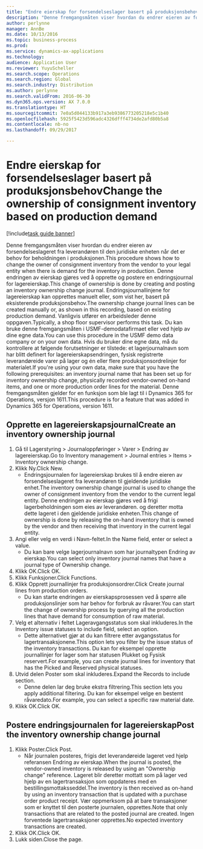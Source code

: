 ```yaml
---
title: "Endre eierskap for forsendelseslager basert på produksjonsbehov"
description: "Denne fremgangsmåten viser hvordan du endrer eieren av forsendelseslageret fra leverandøren til den juridiske enheten når det er behov for beholdningen i produksjonen."
author: perlynne
manager: AnnBe
ms.date: 10/13/2016
ms.topic: business-process
ms.prod: 
ms.service: dynamics-ax-applications
ms.technology: 
audience: Application User
ms.reviewer: YuyuScheller
ms.search.scope: Operations
ms.search.region: Global
ms.search.industry: Distribution
ms.author: perlynne
ms.search.validFrom: 2016-06-30
ms.dyn365.ops.version: AX 7.0.0
ms.translationtype: HT
ms.sourcegitcommit: 7e0a5d044133b917a3eb9386773205218e5c1b40
ms.openlocfilehash: 5925f5423d596adc4326dfff4734de2afd80b5a8
ms.contentlocale: nb-no
ms.lasthandoff: 09/29/2017

---
```

# <a name="change-the-ownership-of-consignment-inventory-based-on-production-demand"></a><span data-ttu-id="48cff-103">Endre eierskap for forsendelseslager basert på produksjonsbehov</span><span class="sxs-lookup"><span data-stu-id="48cff-103">Change the ownership of consignment inventory based on production demand</span></span>

[!include[task guide banner](../../includes/task-guide-banner.md)]

<span data-ttu-id="48cff-104">Denne fremgangsmåten viser hvordan du endrer eieren av forsendelseslageret fra leverandøren til den juridiske enheten når det er behov for beholdningen i produksjonen.</span><span class="sxs-lookup"><span data-stu-id="48cff-104">This procedure shows how to change the owner of consignment inventory from the vendor to your legal entity when there is demand for the inventory in production.</span></span> <span data-ttu-id="48cff-105">Denne endringen av eierskap gjøres ved å opprette og postere en endringsjournal for lagereierskap.</span><span class="sxs-lookup"><span data-stu-id="48cff-105">This change of ownership is done by creating and posting an inventory ownership change journal.</span></span> <span data-ttu-id="48cff-106">Endringsjournallinjene for lagereierskap kan opprettes manuelt eller, som vist her, basert på eksisterende produksjonsbehov.</span><span class="sxs-lookup"><span data-stu-id="48cff-106">The ownership change journal lines can be created manually or, as shown in this recording, based on existing production demand.</span></span> <span data-ttu-id="48cff-107">Vanligvis utfører en arbeidsleder denne oppgaven.</span><span class="sxs-lookup"><span data-stu-id="48cff-107">Typically, a shop floor supervisor performs this task.</span></span> <span data-ttu-id="48cff-108">Du kan bruke denne fremgangsmåten i USMF-demodatafirmaet eller ved hjelp av dine egne data.</span><span class="sxs-lookup"><span data-stu-id="48cff-108">You can use this procedure in the USMF demo data company or on your own data.</span></span> <span data-ttu-id="48cff-109">Hvis du bruker dine egne data, må du kontrollere at følgende forutsetninger er tilstede: et lagerjournalnavn som har blitt definert for lagereierskapsendringen, fysisk registrerte leverandøreide varer på lager og én eller flere produksjonsordrelinjer for materialet.</span><span class="sxs-lookup"><span data-stu-id="48cff-109">If you're using your own data, make sure that you have the following prerequisites: an inventory journal name that has been set up for inventory ownership change, physically recorded vendor-owned on-hand items, and one or more production order lines for the material.</span></span> <span data-ttu-id="48cff-110">Denne fremgangsmåten gjelder for en funksjon som ble lagt til i Dynamics 365 for Operations, versjon 1611.</span><span class="sxs-lookup"><span data-stu-id="48cff-110">This procedure is for a feature that was added in Dynamics 365 for Operations, version 1611.</span></span>


## <a name="create-an-inventory-ownership-journal"></a><span data-ttu-id="48cff-111">Opprette en lagereierskapsjournal</span><span class="sxs-lookup"><span data-stu-id="48cff-111">Create an inventory ownership journal</span></span>
1. <span data-ttu-id="48cff-112">Gå til Lagerstyring > Journaloppføringer > Varer > Endring av lagereierskap.</span><span class="sxs-lookup"><span data-stu-id="48cff-112">Go to Inventory management > Journal entries > Items > Inventory ownership change.</span></span>
2. <span data-ttu-id="48cff-113">Klikk Ny.</span><span class="sxs-lookup"><span data-stu-id="48cff-113">Click New.</span></span>
    * <span data-ttu-id="48cff-114">Endringsjournalen for lagereierskap brukes til å endre eieren av forsendelseslageret fra leverandøren til gjeldende juridiske enhet.</span><span class="sxs-lookup"><span data-stu-id="48cff-114">The inventory ownership change journal is used to change the owner of consignment inventory from the vendor to the current legal entity.</span></span> <span data-ttu-id="48cff-115">Denne endringen av eierskap gjøres ved å frigi lagerbeholdningen som eies av leverandøren. og deretter motta dette lageret i den gjeldende juridiske enheten.</span><span class="sxs-lookup"><span data-stu-id="48cff-115">This change of ownership is done by releasing the on-hand inventory that is owned by the vendor and then receiving that inventory in the current legal entity.</span></span>  
3. <span data-ttu-id="48cff-116">Angi eller velg en verdi i Navn-feltet.</span><span class="sxs-lookup"><span data-stu-id="48cff-116">In the Name field, enter or select a value.</span></span>
    * <span data-ttu-id="48cff-117">Du kan bare velge lagerjournalnavn som har journaltypen Endring av eierskap.</span><span class="sxs-lookup"><span data-stu-id="48cff-117">You can select only inventory journal names that have a journal type of Ownership change.</span></span>  
4. <span data-ttu-id="48cff-118">Klikk OK.</span><span class="sxs-lookup"><span data-stu-id="48cff-118">Click OK.</span></span>
5. <span data-ttu-id="48cff-119">Klikk Funksjoner.</span><span class="sxs-lookup"><span data-stu-id="48cff-119">Click Functions.</span></span>
6. <span data-ttu-id="48cff-120">Klikk Opprett journallinjer fra produksjonsordrer.</span><span class="sxs-lookup"><span data-stu-id="48cff-120">Click Create journal lines from production orders.</span></span>
    * <span data-ttu-id="48cff-121">Du kan starte endringen av eierskapsprosessen ved å spørre alle produksjonslinjer som har behov for forbruk av råvarer.</span><span class="sxs-lookup"><span data-stu-id="48cff-121">You can start the change of ownership process by querying all the production lines that have demand for consumption of raw material.</span></span>  
7. <span data-ttu-id="48cff-122">Velg et alternativ i feltet Lageravgangsstatus som skal inkluderes.</span><span class="sxs-lookup"><span data-stu-id="48cff-122">In the Inventory issue statuses to include field, select an option.</span></span>
    * <span data-ttu-id="48cff-123">Dette alternativet gjør at du kan filtrere etter avgangsstatus for lagertransaksjonene.</span><span class="sxs-lookup"><span data-stu-id="48cff-123">This option lets you filter by the issue status of the inventory transactions.</span></span> <span data-ttu-id="48cff-124">Du kan for eksempel opprette journallinjer for lager som har statusen Plukket og Fysisk reservert.</span><span class="sxs-lookup"><span data-stu-id="48cff-124">For example, you can create journal lines for inventory that has the Picked and Reserved physical statuses.</span></span>  
8. <span data-ttu-id="48cff-125">Utvid delen Poster som skal inkluderes.</span><span class="sxs-lookup"><span data-stu-id="48cff-125">Expand the Records to include section.</span></span>
    * <span data-ttu-id="48cff-126">Denne delen lar deg bruke ekstra filtrering.</span><span class="sxs-lookup"><span data-stu-id="48cff-126">This section lets you apply additional filtering.</span></span> <span data-ttu-id="48cff-127">Du kan for eksempel velge en bestemt råvaredato.</span><span class="sxs-lookup"><span data-stu-id="48cff-127">For example, you can select a specific raw material date.</span></span>  
9. <span data-ttu-id="48cff-128">Klikk OK.</span><span class="sxs-lookup"><span data-stu-id="48cff-128">Click OK.</span></span>

## <a name="post-the-inventory-ownership-change-journal"></a><span data-ttu-id="48cff-129">Postere endringsjournalen for lagereierskap</span><span class="sxs-lookup"><span data-stu-id="48cff-129">Post the inventory ownership change journal</span></span>
1. <span data-ttu-id="48cff-130">Klikk Poster.</span><span class="sxs-lookup"><span data-stu-id="48cff-130">Click Post.</span></span>
    * <span data-ttu-id="48cff-131">Når journalen posteres, frigis det leverandøreide lageret ved hjelp referansen Endring av eierskap.</span><span class="sxs-lookup"><span data-stu-id="48cff-131">When the journal is posted, the vendor-owned inventory is released by using an "Ownership change" reference.</span></span> <span data-ttu-id="48cff-132">Lageret blir deretter mottatt som på lager ved hjelp av en lagertransaksjon som oppdateres med en bestillingsmottaksseddel.</span><span class="sxs-lookup"><span data-stu-id="48cff-132">The inventory is then received as on-hand by using an inventory transaction that is updated with a purchase order product receipt.</span></span> <span data-ttu-id="48cff-133">Vær oppmerksom på at bare transaksjoner som er knyttet til den posterte journalen, opprettes.</span><span class="sxs-lookup"><span data-stu-id="48cff-133">Note that only transactions that are related to the posted journal are created.</span></span> <span data-ttu-id="48cff-134">Ingen forventede lagertransaksjoner opprettes.</span><span class="sxs-lookup"><span data-stu-id="48cff-134">No expected inventory transactions are created.</span></span>  
2. <span data-ttu-id="48cff-135">Klikk OK.</span><span class="sxs-lookup"><span data-stu-id="48cff-135">Click OK.</span></span>
3. <span data-ttu-id="48cff-136">Lukk siden.</span><span class="sxs-lookup"><span data-stu-id="48cff-136">Close the page.</span></span>

